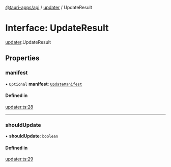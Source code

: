[@tauri-apps/api](../README.md) / [updater](../modules/updater.md) / UpdateResult

# Interface: UpdateResult

[updater](../modules/updater.md).UpdateResult

## Properties

### manifest

• `Optional` **manifest**: [`UpdateManifest`](updater.UpdateManifest.md)

#### Defined in

[updater.ts:28](https://github.com/tauri-apps/tauri/blob/feac1d1/tooling/api/src/updater.ts#L28)

___

### shouldUpdate

• **shouldUpdate**: `boolean`

#### Defined in

[updater.ts:29](https://github.com/tauri-apps/tauri/blob/feac1d1/tooling/api/src/updater.ts#L29)
